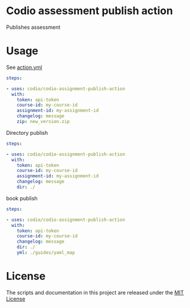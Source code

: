 # Codio assessment publish action

Publishes assessment

# Usage

See [action.yml](action.yml)


```yaml
steps:

- uses: codio/codio-assignment-publish-action
  with:
    token: api-token
    course-id: my-course-id
    assignment-id: my-assignment-id
    changelog: message
    zip: new_version.zip
```

Directory publish
```yaml
steps:

- uses: codio/codio-assignment-publish-action
  with:
    token: api-token
    course-id: my-course-id
    assignment-id: my-assignment-id
    changelog: message
    dir: ./
```

book publish
```yaml
steps:

- uses: codio/codio-assignment-publish-action
  with:
    token: api-token
    course-id: my-course-id
    changelog: message
    dir: ./
    yml: ./guides/yaml_map
```

# License

The scripts and documentation in this project are released under the [MIT License](LICENSE)
